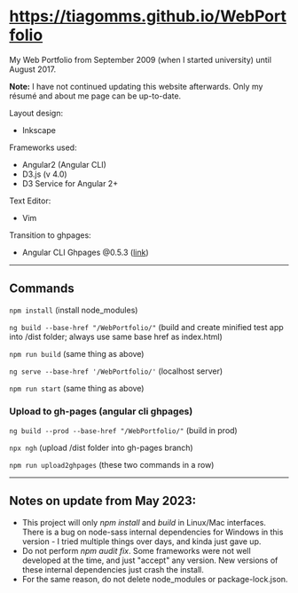 # https://tiagomms.github.io/WebPortfolio
My Web Portfolio from September 2009 (when I started university) until August 2017.

**Note:** I have not continued updating this website afterwards. Only my résumé and about me page can be up-to-date.

Layout design:
- Inkscape

Frameworks used:
- Angular2 (Angular CLI)
- D3.js (v 4.0)
- D3 Service for Angular 2+

Text Editor:
- Vim

Transition to ghpages:
- Angular CLI Ghpages @0.5.3 ([link](https://www.npmjs.com/package/angular-cli-ghpages/v/0.5.3))

---
## Commands
`npm install` (install node_modules)

`ng build --base-href "/WebPortfolio/"` (build and create minified test app into /dist folder; always use same base href as index.html)

`npm run build` (same thing as above)

`ng serve --base-href '/WebPortfolio/'` (localhost server)

`npm run start` (same thing as above)

### Upload to gh-pages (angular cli ghpages)
`ng build --prod --base-href "/WebPortfolio/"` (build in prod)

`npx ngh` (upload /dist folder into gh-pages branch)

`npm run upload2ghpages` (these two commands in a row)

---
## Notes on update from May 2023:
- This project will only *npm install* and *build* in Linux/Mac interfaces. There is a bug on node-sass internal dependencies for Windows in this version - I tried multiple things over days, and kinda just gave up.
- Do not perform *npm audit fix*. Some frameworks were not well developed at the time, and just "accept" any version. New versions of these internal dependencies just crash the install.
- For the same reason, do not delete node_modules or package-lock.json.
